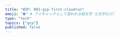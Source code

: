 ```yaml
---
title: "WIP: 002-gcp-first-cloudrun"
emoji: "⛔" # アイキャッチとして使われる絵文字（1文字だけ）
type: "tech"
topics: ["gcp"]
published: false
---
```

